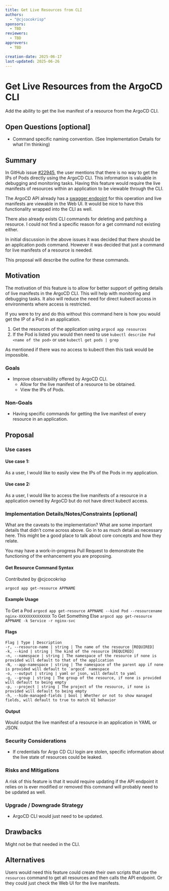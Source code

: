 ```yaml
---
title: Get Live Resources from CLI
authors:
  - "@cjcocokrisp" 
sponsors:
  - TBD        
reviewers:
  - TBD
approvers:
  - TBD

creation-date: 2025-06-17
last-updated: 2025-06-26
---
```


# Get Live Resources from the ArgoCD CLI

Add the ability to get the live manifest of a resource from the ArgoCD CLI.

## Open Questions [optional]

- Command specific naming convention. (See Implementation Details for what I'm thinking)

## Summary

In GitHub issue [#22945](https://github.com/argoproj/argo-cd/issues/22945), the user mentions that there
is no way to get the IPs of Pods directly using the ArgoCD CLI. This information is valuable in debugging 
and monitoring tasks. Having this feature would require the live manifests of resources within an 
application to be viewable through the CLI. 

The ArgoCD API already has a [swagger endpoint](https://cd.apps.argoproj.io/swagger-ui#tag/ApplicationService/operation/ApplicationService_GetResource)
for this operation and live manifests are viewable in the Web UI. It would be nice to have this 
functionality wrapped into the CLI as well. 

There also already exists CLI commands for deleting and patching a resource. I could not find 
a specific reason for a get command not existing either.

In initial discussion in the above issues it was decided that there should be an
application pods command. However it was decided that just a command for live
manifests of a resource is needed.

This proposal will describe the outline for these commands.

## Motivation

The motivation of this feature is to allow for better support of getting details 
of live manifests in the ArgoCD CLI. This will help with monitoring and debugging 
tasks. It also will reduce the need for direct kubectl access in environments where
access is restricted.

If you were to try and do this without this command here is how you would get 
the IP of a Pod in an application.

1. Get the resources of the application using `argocd app resources`
2. If the Pod is listed you would then need to use `kubectl describe Pod <name of the pod>` 
or use `kubectl get pods | grep `

As mentioned if there was no access to kubectl then this task would be impossible.

### Goals

- Improve observability offered by ArgoCD CLI. 
  - Allow for the live manifest of a resource to be obtained. 
  - View the IPs of Pods. 

### Non-Goals

- Having specific commands for getting the live manifest of every resource in
an application.

## Proposal

### Use cases

#### Use case 1:
As a user, I would like to easily view the IPs of the Pods in my application. 

#### Use case 2:
As a user, I would like to access the live manifests of a resource in a application
owned by ArgoCD but do not have direct kubectl access. 

### Implementation Details/Notes/Constraints [optional]

What are the caveats to the implementation? What are some important details that didn't come across
above. Go in to as much detail as necessary here. This might be a good place to talk about core
concepts and how they relate.

You may have a work-in-progress Pull Request to demonstrate the functioning of the enhancement you are proposing.

#### Get Resource Command Syntax

Contributed by @cjcocokrisp

```argocd app get-resource APPNAME```

#### Example Usage
To  Get a Pod
```argocd app get-resource APPNAME --kind Pod --resourcename nginx-XXXXXXXXXXXXXX```
To Get Something Else
```argocd app get-resource APPNAME -k Service -r nginx-svc```

#### Flags

```
Flag | Type | Description
-r, --resource-name | string | The name of the resource [REQUIRED]
-k, --kind | string | The kind of the resource [REQUIRED]
-n, --namespace | string | The namespace of the resource if none is provided will default to that of the application
-N, --app-namespace | string | The namespace of the parent app if none is provided will default to `argocd` namespace
-o, --output | string | yaml or json, will default to yaml
-g, --group | string | The group of the resource, if none is provided will default to being empty 
-p, --project | string | The project of the resource, if none is provided will default to being empty
-h, --hide-managed-fields | bool | Whether or not to show managed fields, will default to true to match UI behavior
```

#### Output

Would output the live manifest of a resource in an application in YAML or JSON.

### Security Considerations

- If credentials for Argo CD CLI login are stolen, specific information about the live state of resources 
could be leaked. 

### Risks and Mitigations

A risk of this feature is that it would require updating if the API endpoint it relies on is ever
modified or removed this command will probably need to be updated as well. 

### Upgrade / Downgrade Strategy

- ArgoCD CLI would just need to be updated. 

## Drawbacks

Might not be that needed in the CLI. 

## Alternatives

Users would need this feature could create their own scripts that use the `resources` command
to get all resources and then calls the API endpoint. Or they could just check the Web UI for 
the live manifests. 